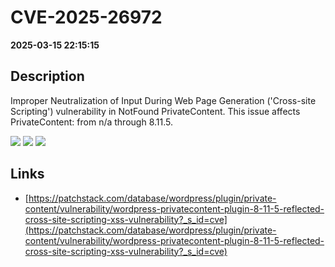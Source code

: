 # CVE-2025-26972

**2025-03-15 22:15:15**

## Description
Improper Neutralization of Input During Web Page Generation ('Cross-site Scripting') vulnerability in NotFound PrivateContent. This issue affects PrivateContent: from n/a through 8.11.5.

![](https://img.shields.io/static/v1?label=Score&message=7.1&color=red)
![](https://img.shields.io/static/v1?label=Severity&message=HIGH&color=red)
![](https://img.shields.io/static/v1?label=CWE&message=XSS&color=green)

## Links
- [https://patchstack.com/database/wordpress/plugin/private-content/vulnerability/wordpress-privatecontent-plugin-8-11-5-reflected-cross-site-scripting-xss-vulnerability?_s_id=cve](https://patchstack.com/database/wordpress/plugin/private-content/vulnerability/wordpress-privatecontent-plugin-8-11-5-reflected-cross-site-scripting-xss-vulnerability?_s_id=cve)
